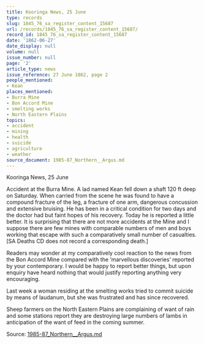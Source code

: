 ```yaml
---
title: Kooringa News, 25 June
type: records
slug: 1845_76_sa_register_content_15687
url: /records/1845_76_sa_register_content_15687/
record_id: 1845_76_sa_register_content_15687
date: '1862-06-27'
date_display: null
volume: null
issue_number: null
page: '2'
article_type: news
issue_reference: 27 June 1862, page 2
people_mentioned:
- Kean
places_mentioned:
- Burra Mine
- Bon Accord Mine
- smelting works
- North Eastern Plains
topics:
- accident
- mining
- health
- suicide
- agriculture
- weather
source_document: 1985-87_Northern__Argus.md
---
```


Kooringa News, 25 June

Accident at the Burra Mine.  A lad named Kean fell down a shaft 120 ft deep on Saturday.  When carried from the scene he was found to have a compound fracture of the leg, a fracture of one arm, dangerous concussion and extensive bruising.  He has been in a critical condition for two days and the doctor had but faint hopes of his recovery.  Today he is reported a little better.  It is surprising that there are not more accidents at the Mine and I suppose there are few mines with comparable numbers of men and boys working that escape with such a comparatively small number of casualties.  [SA Deaths CD does not record a corresponding death.]

Readers may wonder at my comparatively cool reaction to the news from the Bon Accord Mine compared with the ‘marvellous discoveries’ reported by your contemporary.  I would be happy to report better things, but upon enquiry have heard nothing that would justify reporting anything very encouraging.

Last week a woman residing at the smelting works tried to commit suicide by means of laudanum, but she was frustrated and has since recovered.

Sheep farmers on the North Eastern Plains are complaining of want of rain and some stations report they are destroying large numbers of lambs in anticipation of the want of feed in the coming summer.

Source: [1985-87_Northern__Argus.md](/downloads/markdown/1985-87_Northern__Argus.md)
